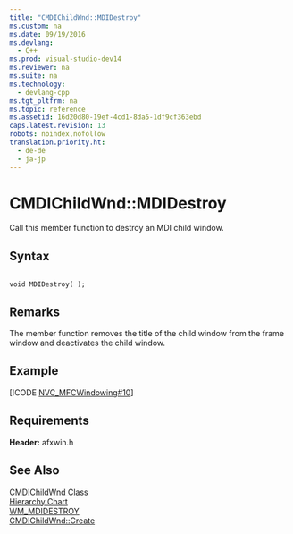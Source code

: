 ```yaml
---
title: "CMDIChildWnd::MDIDestroy"
ms.custom: na
ms.date: 09/19/2016
ms.devlang: 
  - C++
ms.prod: visual-studio-dev14
ms.reviewer: na
ms.suite: na
ms.technology: 
  - devlang-cpp
ms.tgt_pltfrm: na
ms.topic: reference
ms.assetid: 16d20d80-19ef-4cd1-8da5-1df9cf363ebd
caps.latest.revision: 13
robots: noindex,nofollow
translation.priority.ht: 
  - de-de
  - ja-jp
---
```

# CMDIChildWnd::MDIDestroy
Call this member function to destroy an MDI child window.  
  
## Syntax  
  
```  
  
void MDIDestroy( );  
```  
  
## Remarks  
 The member function removes the title of the child window from the frame window and deactivates the child window.  
  
## Example  
 [!CODE [NVC_MFCWindowing#10](../CodeSnippet/VS_Snippets_Cpp/NVC_MFCWindowing#10)]  
  
## Requirements  
 **Header:** afxwin.h  
  
## See Also  
 [CMDIChildWnd Class](../vs140/CMDIChildWnd-Class.md)   
 [Hierarchy Chart](../vs140/Hierarchy-Chart.md)   
 [WM_MDIDESTROY](http://msdn.microsoft.com/library/windows/desktop/ms644914)   
 [CMDIChildWnd::Create](../vs140/CMDIChildWnd--Create.md)